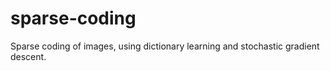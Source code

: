 # sparse-coding
Sparse coding of images, using dictionary learning and stochastic gradient descent.
